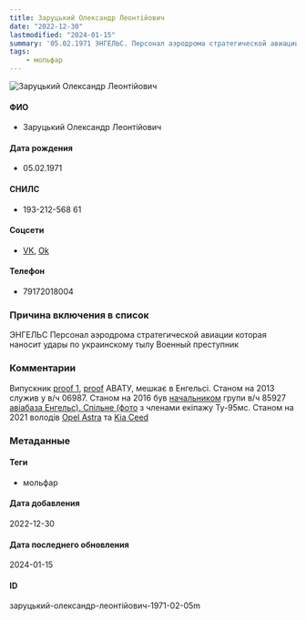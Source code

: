 ```yaml
---
title: Заруцький Олександр Леонтійович
date: "2022-12-30"
lastmodified: "2024-01-15"
summary: '05.02.1971 ЭНГЕЛЬС. Персонал аэродрома стратегической авиации которая наносит удары по украинскому тылу. Военный преступник.'
tags: 
    - мольфар
---
```

<!--# pp1-->
<!--## Фигурант-->
<!--### Личные данные-->
<!--#### Фото-->
![Заруцький Олександр Леонтійович ](https://molfar.com/images/optimized/1696844119_134582382.png)
#### ФИО
- Заруцький Олександр Леонтійович
#### Дата рождения
- 05.02.1971
#### СНИЛС
- 193-212-568 61
#### Соцсети
- [VK](https://vk.com/id133696424), [Ok](https://ok.ru/profile/80865434608)
#### Телефон
- 79172018004
### Причина включения в список
ЭНГЕЛЬС
Персонал аэродрома стратегической авиации которая наносит удары по украинскому тылу
Военный преступник
### Комментарии
Випускник [proof 1](https://ok.ru/profile/109701707342/pphotos/924681772110), [proof](https://drive.google.com/uc?id=1Z_u_likV79LYXiOwWl1kby_2-1BzijZK) АВАТУ, мешкає в Енгельсі. Станом на 2013 служив у в/ч 06987. Станом на 2016 був [начальником](https://drive.google.com/uc?id=1nIfaRRJwN_p6f4nKe3856OzPKOaZRVvY) групи в/ч 85927 [авіабаза Енгельс). Спільне (фото](https://drive.google.com/uc?id=1umCaZ9ZE8KChVFQ-O_XMLu6iYFh_Z7QT) з членами екіпажу Ту-95мс. Станом на 2021 володів [Opel Astra](https://drive.google.com/uc?id=1pI97T9gk2jAPFsI2DCtsP9HfSStNBzYD) та [Kia Ceed](https://drive.google.com/uc?id=1GloR5k1zoGhKSJ7ZsLMoQLwk-wCoblPC)
### Метаданные
#### Теги
- мольфар
#### Дата добавления
2022-12-30
#### Дата последнего обновления
2024-01-15
#### ID
заруцький-олександр-леонтійович-1971-02-05m
<!--## END;-->

